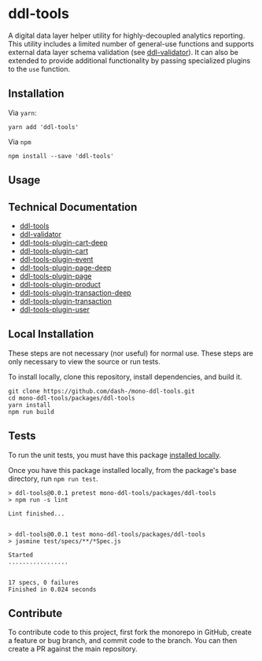 # ddl-tools

A digital data layer helper utility for highly-decoupled analytics reporting.
This utility includes a limited number of general-use functions and supports
external data layer schema validation (see [ddl-validator](packages/ddl-validator)).
It can also be extended to provide additional functionality by passing
specialized plugins to the `use` function.

## Installation

Via `yarn`:

```
yarn add 'ddl-tools'
```

Via `npm`

```
npm install --save 'ddl-tools'
```


<a name="usage"></a>

## Usage



## Technical Documentation

* [ddl-tools](docs/ddl-tools.md)
* [ddl-validator](docs/ddl-validator.md)
* [ddl-tools-plugin-cart-deep](docs/ddl-tools-plugin-cart-deep.md)
* [ddl-tools-plugin-cart](docs/ddl-tools-plugin-cart.md)
* [ddl-tools-plugin-event](docs/ddl-tools-plugin-event.md)
* [ddl-tools-plugin-page-deep](docs/ddl-tools-plugin-page-deep.md)
* [ddl-tools-plugin-page](docs/ddl-tools-plugin-page.md)
* [ddl-tools-plugin-product](docs/ddl-tools-plugin-product.md)
* [ddl-tools-plugin-transaction-deep](docs/ddl-tools-plugin-transaction-deep.md)
* [ddl-tools-plugin-transaction](docs/ddl-tools-plugin-transaction.md)
* [ddl-tools-plugin-user](docs/ddl-tools-plugin-user.md)


## Local Installation

These steps are not necessary (nor useful) for normal use.  These steps are only
necessary to view the source or run tests.

To install locally, clone this repository, install dependencies, and build it.

```
git clone https://github.com/dash-/mono-ddl-tools.git
cd mono-ddl-tools/packages/ddl-tools
yarn install
npm run build
```

## Tests

To run the unit tests, you must have this package
[installed locally](#local-installation).

Once you have this package installed locally, from the package's base
directory, run `npm run test`.

```
> ddl-tools@0.0.1 pretest mono-ddl-tools/packages/ddl-tools
> npm run -s lint

Lint finished...


> ddl-tools@0.0.1 test mono-ddl-tools/packages/ddl-tools
> jasmine test/specs/**/*Spec.js

Started
.................


17 specs, 0 failures
Finished in 0.024 seconds
```

## Contribute

To contribute code to this project, first fork the monorepo in GitHub, create
a feature or bug branch, and commit code to the branch.  You can then create a
PR against the main repository.

